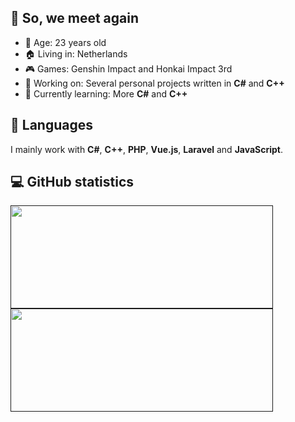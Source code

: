 ## 👋 So, we meet again
- 🎂 Age:                     23 years old
- 🏠 Living in:               Netherlands
- 🎮 Games:                   Genshin Impact and Honkai Impact 3rd
- 🔧 Working on:              Several personal projects written in **C#** and **C++**
- 🤔 Currently learning:      More **C#** and **C++**


## 🔧 Languages
I mainly work with **C#**, **C++**, **PHP**, **Vue.js**, **Laravel** and **JavaScript**. 

<!-- Open source projects (if there ever will be any...) -->

## 💻 GitHub statistics
<a href="">
  <img align="center" src="https://github-readme-stats-almighty-shogun.vercel.app/api?username=Almighty-Shogun&show_icons=true&theme=onedark&count_private=true&cache_seconds=1800" width="420" height="165"/>
</a>
<a href="">
  <img align="center" src="https://github-readme-stats-almighty-shogun.vercel.app/api/top-langs/?username=Almighty-Shogun&show_icons=true&theme=onedark&exclude_repo=github-readme-stats&layout=compact&cache_seconds=1800" width="420" height="165"/>
</a>
